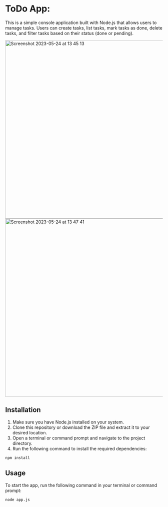 # ToDo App:

This is a simple console application built with Node.js that allows users to manage tasks. Users can create tasks, list tasks, mark tasks as done, delete tasks, and filter tasks based on their status (done or pending).

<img width="570" alt="Screenshot 2023-05-24 at 13 45 13" src="https://github.com/sebastianroar/ToDo-Console-App/assets/112570917/28186216-b346-4e7f-b1a5-99bc986fc81c">

<img width="570" alt="Screenshot 2023-05-24 at 13 47 41" src="https://github.com/sebastianroar/ToDo-Console-App/assets/112570917/0b71da7c-1218-4e3b-bd71-043d820aef42">

## Installation

1. Make sure you have Node.js installed on your system.
2. Clone this repository or download the ZIP file and extract it to your desired location.
3. Open a terminal or command prompt and navigate to the project directory.
4. Run the following command to install the required dependencies:

```
npm install
```

## Usage

To start the app, run the following command in your terminal or command prompt:

```
node app.js
```
